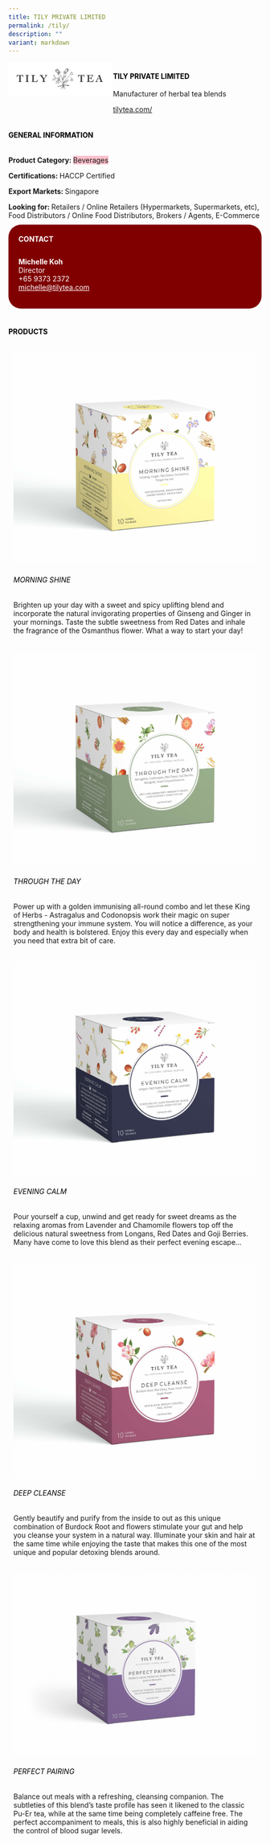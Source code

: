 ```yaml
---
title: TILY PRIVATE LIMITED
permalink: /tily/
description: ""
variant: markdown
---
```

<div class="flex-paragraph"> 
<p style="text-transform: uppercase">
</p>
</div> 
<div class="flex-container" style="display: flex; flex-wrap: wrap;"> 
<div class="card sgds" style="flex: 1 1 40%; display: block;">
<img src="/images/tily_logo.png">
</div> 
<div class="card-sgds" style="flex: 1 1 58%; display: block; margin-left: 3px"> 
<h4 style="text-transform: uppercase; color: black;">
<b>TILY PRIVATE LIMITED
</b>
</h4> 
<p>Manufacturer of herbal tea blends
</p> 
<p>
<a href="https://tilytea.com/" target="_blank">tilytea.com/
</a>
</p> 
</div> 
</div> 
<h4 style="text-transform: uppercase; color: black;">
<b>General Information
</b>
</h4> 
<div class="flex-container" style="display: flex; flex-wrap: wrap;"> 
<div class="card sgds" style="flex: 1 1 65%; display: block; align-self: stretch"> 
<div class="flex-paragraph"> 
<p>
<b>Product Category: 
</b>
<span style="background-color: pink; border-radius: 10 px;">Beverages
</span>
</p> 
<p>
<b>Certifications: 
</b>HACCP Certified
</p> 
<p>
<b>Export Markets: 
</b>Singapore
</p> 
<p style="margin-bottom: 10px;">
<b>Looking for: 
</b>Retailers / Online Retailers (Hypermarkets, Supermarkets, etc), Food Distributors / Online Food Distributors, Brokers / Agents, E-Commerce
</p> 
</div> 
</div> 
<div class="card sgds" style="flex: 1 1 35%; padding: 10px; display: block; background-color: maroon; border-radius: 25px; align-self: center;"> 
<h4 style="color: white; margin-top: 10px; margin-left: 10px;">CONTACT
</h4> 
<div class="flex-paragraph"> 
<p style="padding: 10px; color: white;">
<b>Michelle Koh
</b>
<br>Director
<br>+65 9373 2372
<br>
<a href="mailto:michelle@tilytea.com" style="color: white;">michelle@tilytea.com
</a>
</p> 
</div> 
</div> 
</div> 
<br> 
<h4 style="text-transform: uppercase; color: black;">
<b>products
</b>
</h4> 
<div style="display: flex; flex-wrap: wrap;"> 
<div class="card sgds" style="flex: 1 1 47%; margin: 10px; display: block;"> 
<div class="flex-image" style="display: block;">
<img src="/images/tily_product1.jpg">
</div> 
<div class="flex-paragraph"> 
<h6 style="text-transform: uppercase; color: black;">Morning Shine
</h6> 
<p>Brighten up your day with a sweet and spicy uplifting blend and incorporate the natural invigorating properties of Ginseng and Ginger in your mornings. Taste the subtle sweetness from Red Dates and inhale the fragrance of the Osmanthus flower. What a way to start your day!
</p>
</div> 
</div> 
<div class="card sgds" style="flex: 1 1 47%; margin: 10px; display: block;"> 
<div class="flex-image" style="display: block;">
<img src="/images/tily_product2.jpg">
</div> 
<div class="flex-paragraph"> 
<h6 style="text-transform: uppercase; color: black;">Through The Day
</h6> 
<p>Power up with a golden immunising all-round combo and let these King of Herbs - Astragalus and Codonopsis work their magic on super strengthening your immune system. You will notice a difference, as your body and health is bolstered. Enjoy this every day and especially when you need that extra bit of care.
</p>
</div> 
</div> 
<div class="card sgds" style="flex: 1 1 47%; margin: 10px; display: block;"> 
<div class="flex-image" style="display: block;">
<img src="/images/tily_product3.jpg">
</div> 
<div class="flex-paragraph"> 
<h6 style="text-transform: uppercase; color: black;">Evening Calm
</h6> 
<p>Pour yourself a cup, unwind and get ready for sweet dreams as the relaxing aromas from Lavender and Chamomile flowers top off the delicious natural sweetness from Longans, Red Dates and Goji Berries. Many have come to love this blend as their perfect evening escape…
</p>
</div> 
</div> 
<div class="card sgds" style="flex: 1 1 47%; margin: 10px; display: block;"> 
<div class="flex-image" style="display: block;">
<img src="/images/tily_product4.jpg">
</div> 
<div class="flex-paragraph"> 
<h6 style="text-transform: uppercase; color: black;">Deep Cleanse
</h6> 
<p>Gently beautify and purify from the inside to out as this unique combination of Burdock Root and flowers stimulate your gut and help you cleanse your system in a natural way. Illuminate your skin and hair at the same time while enjoying the taste that makes this one of the most unique and popular detoxing blends around.
</p>
</div> 
</div> 
<div class="card sgds" style="flex: 1 1 47%; margin: 10px; display: block;"> 
<div class="flex-image" style="display: block;">
<img src="/images/tily_product5.png">
</div> 
<div class="flex-paragraph"> 
<h6 style="text-transform: uppercase; color: black;">Perfect Pairing
</h6> 
<p>Balance out meals with a refreshing, cleansing companion. The subtleties of this blend’s taste profile has seen it likened to the classic Pu-Er tea, while at the same time being completely caffeine free. The perfect accompaniment to meals, this is also highly beneficial in aiding the control of blood sugar levels.
</p>
</div> 
</div> 
</div>